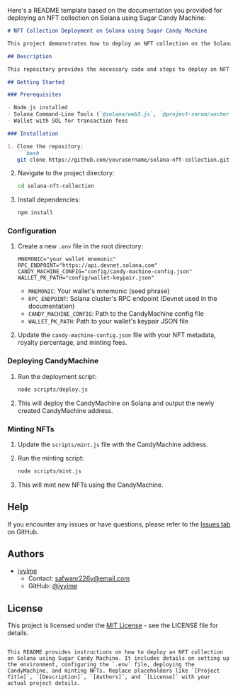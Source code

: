 Here's a README template based on the documentation you provided for deploying an NFT collection on Solana using Sugar Candy Machine:

```markdown
# NFT Collection Deployment on Solana using Sugar Candy Machine

This project demonstrates how to deploy an NFT collection on the Solana blockchain using Sugar Candy Machine. Sugar Candy Machine simplifies the process of creating and managing CandyMachines for minting NFTs on Solana.

## Description

This repository provides the necessary code and steps to deploy an NFT collection on Solana using Sugar Candy Machine. It includes scripts and configurations to set up the CandyMachine and mint NFTs.

## Getting Started

### Prerequisites

- Node.js installed
- Solana Command-Line Tools (`@solana/web3.js`, `@project-serum/anchor`) installed
- Wallet with SOL for transaction fees

### Installation

1. Clone the repository:
   ```bash
   git clone https://github.com/yourusername/solana-nft-collection.git
   ```
2. Navigate to the project directory:
   ```bash
   cd solana-nft-collection
   ```
3. Install dependencies:
   ```bash
   npm install
   ```

### Configuration

1. Create a new `.env` file in the root directory:
   ```env
   MNEMONIC="your wallet mnemonic"
   RPC_ENDPOINT="https://api.devnet.solana.com"
   CANDY_MACHINE_CONFIG="config/candy-machine-config.json"
   WALLET_PK_PATH="config/wallet-keypair.json"
   ```
   - `MNEMONIC`: Your wallet's mnemonic (seed phrase)
   - `RPC_ENDPOINT`: Solana cluster's RPC endpoint (Devnet used in the documentation)
   - `CANDY_MACHINE_CONFIG`: Path to the CandyMachine config file
   - `WALLET_PK_PATH`: Path to your wallet's keypair JSON file

2. Update the `candy-machine-config.json` file with your NFT metadata, royalty percentage, and minting fees.

### Deploying CandyMachine

1. Run the deployment script:
   ```bash
   node scripts/deploy.js
   ```

2. This will deploy the CandyMachine on Solana and output the newly created CandyMachine address.

### Minting NFTs

1. Update the `scripts/mint.js` file with the CandyMachine address.

2. Run the minting script:
   ```bash
   node scripts/mint.js
   ```

3. This will mint new NFTs using the CandyMachine.

## Help

If you encounter any issues or have questions, please refer to the [Issues tab](https://github.com/yourusername/solana-nft-collection/issues) on GitHub.

## Authors

- [iyyime](https://github.com/iyyime)
  - Contact: safwanr226y@email.com
  - GitHub: [@iyyime](https://github.com/iyyime)

## License

This project is licensed under the [MIT License](LICENSE) - see the LICENSE file for details.
```

This README provides instructions on how to deploy an NFT collection on Solana using Sugar Candy Machine. It includes details on setting up the environment, configuring the `.env` file, deploying the CandyMachine, and minting NFTs. Replace placeholders like `[Project Title]`, `[Description]`, `[Authors]`, and `[License]` with your actual project details.
